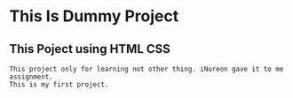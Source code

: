 # This Is Dummy Project

## This Poject using HTML CSS

    This project only for learning not other thing. iNureon gave it to me assignment.
    This is my first project.